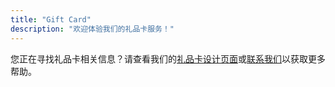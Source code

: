```yaml
---
title: "Gift Card"
description: "欢迎体验我们的礼品卡服务！"
---
```

您正在寻找礼品卡相关信息？请查看我们的[礼品卡设计页面](/posts/qr-prepaid-card-design/)或[联系我们](/about/)以获取更多帮助。